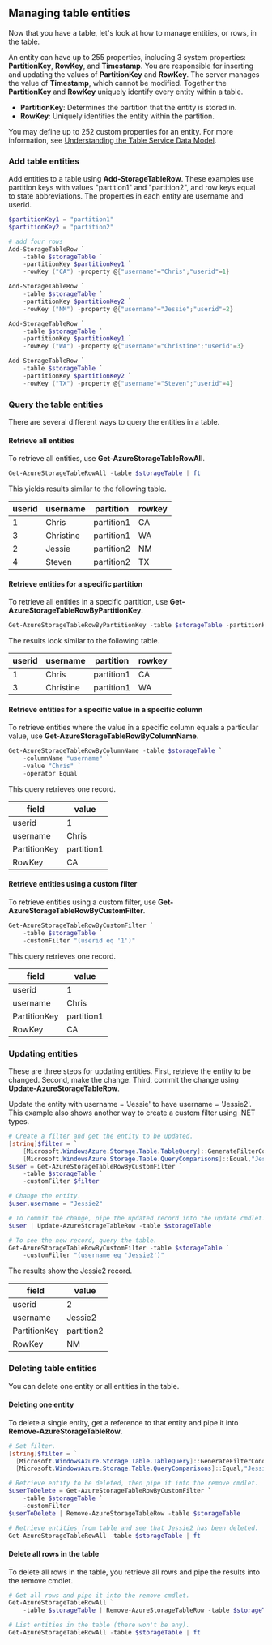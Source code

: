 <!--created by Robin Shahan to go in the articles for Table Storage w/powershell.
    There is one for basic Table Storage and one for Cosmos DB Tables -->

## Managing table entities

Now that you have a table, let's look at how to manage entities, or rows, in the table. 

An entity can have up to 255 properties, including 3 system properties: **PartitionKey**, **RowKey**, and **Timestamp**. You are responsible for inserting and updating the values of **PartitionKey** and **RowKey**. The server manages the value of **Timestamp**, which cannot be modified. Together the **PartitionKey** and **RowKey** uniquely identify every entity within a table.

* **PartitionKey**: Determines the partition that the entity is stored in.
* **RowKey**: Uniquely identifies the entity within the partition.

You may define up to 252 custom properties for an entity. For more information, see [Understanding the Table Service Data Model](/rest/api/storageservices/Understanding-the-Table-Service-Data-Model).

### Add table entities

Add entities to a table using **Add-StorageTableRow**. These examples use partition keys with values "partition1" and "partition2", and row keys equal to state abbreviations. The properties in each entity are username and userid. 

```powershell
$partitionKey1 = "partition1"
$partitionKey2 = "partition2"

# add four rows 
Add-StorageTableRow `
    -table $storageTable `
    -partitionKey $partitionKey1 `
    -rowKey ("CA") -property @{"username"="Chris";"userid"=1}

Add-StorageTableRow `
    -table $storageTable `
    -partitionKey $partitionKey2 `
    -rowKey ("NM") -property @{"username"="Jessie";"userid"=2}

Add-StorageTableRow `
    -table $storageTable `
    -partitionKey $partitionKey1 `
    -rowKey ("WA") -property @{"username"="Christine";"userid"=3}

Add-StorageTableRow `
    -table $storageTable `
    -partitionKey $partitionKey2 `
    -rowKey ("TX") -property @{"username"="Steven";"userid"=4}
```

### Query the table entities

There are several different ways to query the entities in a table.

#### Retrieve all entities

To retrieve all entities, use **Get-AzureStorageTableRowAll**.

```powershell
Get-AzureStorageTableRowAll -table $storageTable | ft
```

This yields results similar to the following table.

| userid | username | partition | rowkey |
|----|---------|---------------|----|
| 1 | Chris | partition1 | CA |
| 3 | Christine | partition1 | WA |
| 2 | Jessie | partition2 | NM |
| 4 | Steven | partition2 | TX |

#### Retrieve entities for a specific partition

To retrieve all entities in a specific partition, use **Get-AzureStorageTableRowByPartitionKey**.

```powershell
Get-AzureStorageTableRowByPartitionKey -table $storageTable -partitionKey $partitionKey1 | ft
```
The results look similar to the following table.

| userid | username | partition | rowkey |
|----|---------|---------------|----|
| 1 | Chris | partition1 | CA |
| 3 | Christine | partition1 | WA |

#### Retrieve entities for a specific value in a specific column

To retrieve entities where the value in a specific column equals a particular value, use **Get-AzureStorageTableRowByColumnName**.

```powershell
Get-AzureStorageTableRowByColumnName -table $storageTable `
    -columnName "username" `
    -value "Chris" `
    -operator Equal
```

This query retrieves one record.

|field|value|
|----|----|
| userid | 1 |
| username | Chris |
| PartitionKey | partition1 |
| RowKey      | CA |

#### Retrieve entities using a custom filter 

To retrieve entities using a custom filter, use **Get-AzureStorageTableRowByCustomFilter**.

```powershell
Get-AzureStorageTableRowByCustomFilter `
    -table $storageTable `
    -customFilter "(userid eq '1')"
```

This query retrieves one record.

|field|value|
|----|----|
| userid | 1 |
| username | Chris |
| PartitionKey | partition1 |
| RowKey      | CA |

### Updating entities 

These are three steps for updating entities. First, retrieve the entity to be changed. Second, make the change. Third, commit the change using **Update-AzureStorageTableRow**.

Update the entity with username = 'Jessie' to have username = 'Jessie2'. This example also shows another way to create a custom filter using .NET types. 

```powershell
# Create a filter and get the entity to be updated.
[string]$filter = `
    [Microsoft.WindowsAzure.Storage.Table.TableQuery]::GenerateFilterCondition("username",`
    [Microsoft.WindowsAzure.Storage.Table.QueryComparisons]::Equal,"Jessie")
$user = Get-AzureStorageTableRowByCustomFilter `
    -table $storageTable `
    -customFilter $filter

# Change the entity.
$user.username = "Jessie2" 

# To commit the change, pipe the updated record into the update cmdlet.
$user | Update-AzureStorageTableRow -table $storageTable 

# To see the new record, query the table.
Get-AzureStorageTableRowByCustomFilter -table $storageTable `
    -customFilter "(username eq 'Jessie2')"
```

The results show the Jessie2 record.

|field|value|
|----|----|
| userid | 2 |
| username | Jessie2 |
| PartitionKey | partition2 |
| RowKey      | NM |

### Deleting table entities

You can delete one entity or all entities in the table.

#### Deleting one entity

To delete a single entity, get a reference to that entity and pipe it into **Remove-AzureStorageTableRow**.

```powershell
# Set filter.
[string]$filter = `
  [Microsoft.WindowsAzure.Storage.Table.TableQuery]::GenerateFilterCondition("username",`
  [Microsoft.WindowsAzure.Storage.Table.QueryComparisons]::Equal,"Jessie2")

# Retrieve entity to be deleted, then pipe it into the remove cmdlet.
$userToDelete = Get-AzureStorageTableRowByCustomFilter `
    -table $storageTable `
    -customFilter 
$userToDelete | Remove-AzureStorageTableRow -table $storageTable 

# Retrieve entities from table and see that Jessie2 has been deleted.
Get-AzureStorageTableRowAll -table $storageTable | ft
```

#### Delete all rows in the table 

To delete all rows in the table, you retrieve all rows and pipe the results into the remove cmdlet. 

```powershell
# Get all rows and pipe it into the remove cmdlet.
Get-AzureStorageTableRowAll `
    -table $storageTable | Remove-AzureStorageTableRow -table $storageTable 

# List entities in the table (there won't be any).
Get-AzureStorageTableRowAll -table $storageTable | ft
```